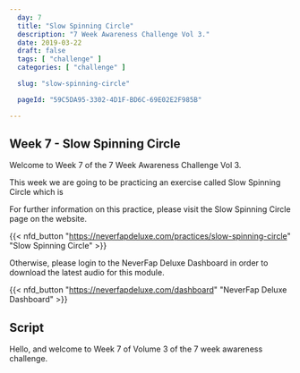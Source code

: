 ```yaml
---
  day: 7
  title: "Slow Spinning Circle"
  description: "7 Week Awareness Challenge Vol 3."
  date: 2019-03-22
  draft: false
  tags: [ "challenge" ]
  categories: [ "challenge" ]

  slug: "slow-spinning-circle"

  pageId: "59C5DA95-3302-4D1F-BD6C-69E02E2F985B"

---
```


## Week 7 - Slow Spinning Circle

Welcome to Week 7 of the 7 Week Awareness Challenge Vol 3.

This week we are going to be practicing an exercise called Slow Spinning Circle which is 


For further information on this practice, please visit the Slow Spinning Circle page on the website.


{{< nfd_button "https://neverfapdeluxe.com/practices/slow-spinning-circle" "Slow Spinning Circle" >}}


Otherwise, please login to the NeverFap Deluxe Dashboard in order to download the latest audio for this module.


{{< nfd_button "https://neverfapdeluxe.com/dashboard" "NeverFap Deluxe Dashboard" >}}

## Script

Hello, and welcome to Week 7 of Volume 3 of the 7 week awareness challenge.
